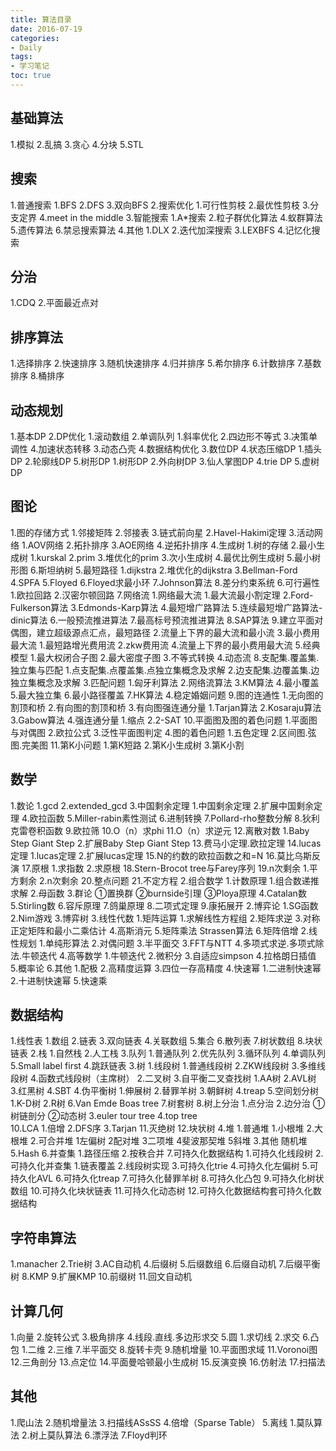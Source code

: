 ```yaml
---
title: 算法目录
date: 2016-07-19 
categories:
- Daily
tags:
- 学习笔记  
toc: true
---
```

## 基础算法
1.模拟
2.乱搞
3.贪心
4.分块
5.STL

## 搜索
1.普通搜索
    1.BFS
    2.DFS
    3.双向BFS
2.搜索优化
    1.可行性剪枝
    2.最优性剪枝
    3.分支定界
    4.meet in the middle
3.智能搜索
    1.A*搜索
    2.粒子群优化算法
    4.蚁群算法
    5.遗传算法
    6.禁忌搜索算法
4.其他
    1.DLX
    2.迭代加深搜索
    3.LEXBFS
    4.记忆化搜索

## 分治
1.CDQ
2.平面最近点对

## 排序算法
1.选择排序
2.快速排序
3.随机快速排序
4.归并排序
5.希尔排序
6.计数排序
7.基数排序
8.桶排序

## 动态规划
1.基本DP
2.DP优化
    1.滚动数组
    2.单调队列
        1.斜率优化
        2.四边形不等式
        3.决策单调性
        4.加速状态转移
    3.动态凸壳
    4.数据结构优化
3.数位DP
4.状态压缩DP
    1.插头DP
    2.轮廓线DP
5.树形DP
    1.树形DP
    2.外向树DP
    3.仙人掌图DP
    4.trie DP
    5.虚树 DP

## 图论
1.图的存储方式
    1.邻接矩阵
    2.邻接表
    3.链式前向星
2.Havel-Hakimi定理
3.活动网络
    1.AOV网络
    2.拓扑排序
    3.AOE网络
    4.逆拓扑排序
4.生成树
    1.树的存储
    2.最小生成树
        1.kurskal
        2.prim
        3.堆优化的prim
    3.次小生成树
    4.最优比例生成树
    5.最小树形图
    6.斯坦纳树
5.最短路径
    1.dijkstra
    2.堆优化的dijkstra
    3.Bellman-Ford
    4.SPFA
    5.Floyed
    6.Floyed求最小环
    7.Johnson算法
    8.差分约束系统
6.可行遍性
    1.欧拉回路
    2.汉密尔顿回路
7.网络流
    1.网络最大流
        1.最大流最小割定理
        2.Ford-Fulkerson算法
        3.Edmonds-Karp算法
        4.最短增广路算法
        5.连续最短增广路算法-dinic算法
        6.一般预流推进算法
        7.最高标号预流推进算法
        8.SAP算法
        9.建立平面对偶图，建立超级源点汇点，最短路径
    2.流量上下界的最大流和最小流
    3.最小费用最大流
        1.最短路增光费用流
        2.zkw费用流
    4.流量上下界的最小费用最大流
    5.经典模型
        1.最大权闭合子图
        2.最大密度子图
        3.不等式转换
        4.动态流
8.支配集.覆盖集.独立集与匹配
    1.点支配集.点覆盖集.点独立集概念及求解
    2.边支配集.边覆盖集.边独立集概念及求解
    3.匹配问题
        1.匈牙利算法
        2.网络流算法
        3.KM算法
        4.最小覆盖
        5.最大独立集
        6.最小路径覆盖
        7.HK算法
     4.稳定婚姻问题
9.图的连通性
    1.无向图的割顶和桥
    2.有向图的割顶和桥
    3.有向图强连通分量
        1.Tarjan算法
        2.Kosaraju算法
        3.Gabow算法
    4.强连通分量
        1.缩点
        2.2-SAT
10.平面图及图的着色问题
    1.平面图与对偶图
    2.欧拉公式
    3.泛性平面图判定
    4.图的着色问题
        1.五色定理
        2.区间图.弦图.完美图
11.第K小问题
    1.第K短路
    2.第K小生成树
    3.第K小割

## 数学
1.数论 
    1.gcd
    2.extended_gcd
    3.中国剩余定理
        1.中国剩余定理
        2.扩展中国剩余定理
    4.欧拉函数
    5.Miller-rabin素性测试
    6.进制转换
    7.Pollard-rho整数分解
    8.狄利克雷卷积函数
    9.欧拉筛
    10.O（n）求phi
    11.O（n）求逆元
    12.离散对数
        1.Baby Step Giant Step
        2.扩展Baby Step Giant Step
    13.费马小定理.欧拉定理
    14.lucas定理
        1.lucas定理
        2.扩展lucas定理
    15.N的约数的欧拉函数之和=N
    16.莫比乌斯反演
    17.原根
        1.求指数
        2.求原根
    18.Stern-Brocot tree与Farey序列
    19.n次剩余
        1.平方剩余
        2.n次剩余
    20.整点问题
    21.不定方程
2.组合数学
    1.计数原理
        1.组合数递推求解
        2.母函数
        3.群论
            ①置换群
            ②burnside引理
            ③Ploya原理
        4.Catalan数   
        5.Stirling数
        6.容斥原理
        7.鸽巢原理
        8.二项式定理
        9.康拓展开
    2.博弈论
        1.SG函数
        2.Nim游戏
        3.博弈树
    3.线性代数
        1.矩阵运算
            1.求解线性方程组
            2.矩阵求逆
            3.对称正定矩阵和最小二乘估计
            4.高斯消元
            5.矩阵乘法
                    Strassen算法
            6.矩阵倍增
        2.线性规划
            1.单纯形算法
            2.对偶问题
            3.半平面交
        3.FFT与NTT
        4.多项式求逆.多项式除法.牛顿迭代
    4.高等数学
        1.牛顿迭代
        2.微积分
        3.自适应simpson
        4.拉格朗日插值
    5.概率论
    6.其他
        1.配极
        2.高精度运算
        3.四位一存高精度
        4.快速幂
            1.二进制快速幂
            2.十进制快速幂
        5.快速乘

## 数据结构
1.线性表
    1.数组
    2.链表
    3.双向链表
    4.关联数组
    5.集合
    6.散列表
    7.树状数组
    8.块状链表
2.栈
    1.自然栈
    2.人工栈
3.队列
    1.普通队列
    2.优先队列
    3.循环队列
    4.单调队列
    5.Small label first
4.跳跃链表
3.树
    1.线段树
        1.普通线段树
        2.ZKW线段树
        3.多维线段树
        4.函数式线段树（主席树）
    2.二叉树
    3.自平衡二叉查找树
        1.AA树
        2.AVL树
        3.红黑树
        4.SBT
    4.伪平衡树
        1.伸展树
        2.替罪羊树
        3.朝鲜树
        4.treap
    5.空间划分树
        1.K-D树
        2.R树
    6.Van Emde Boas tree
    7.树套树
    8.树上分治
        1.点分治
        2.边分治
            ①树链剖分
            ②动态树
        3.euler tour tree
        4.top tree  
    10.LCA
        1.倍增
        2.DFS序
        3.Tarjan
    11.灭绝树
    12.块状树
4.堆
    1.普通堆
        1.小根堆
        2.大根堆
    2.可合并堆
        1左偏树
        2配对堆
        3二项堆
        4斐波那契堆
        5斜堆
   3.其他
        随机堆
   5.Hash
   6.并查集
       1.路径压缩
       2.按秩合并
   7.可持久化数据结构
       1.可持久化线段树
       2.可持久化并查集
              1.链表覆盖
              2.线段树实现
       3.可持久化trie
       4.可持久化左偏树
       5.可持久化AVL
       6.可持久化treap
       7.可持久化替罪羊树
       8.可持久化凸包
       9.可持久化树状数组
       10.可持久化块状链表
       11.可持久化动态树
       12.可持久化数据结构套可持久化数据结构

## 字符串算法
1.manacher
2.Trie树
3.AC自动机
4.后缀树
5.后缀数组
6.后缀自动机
7.后缀平衡树
8.KMP
9.扩展KMP
10.前缀树
11.回文自动机

## 计算几何
1.向量
2.旋转公式
3.极角排序
4.线段.直线.多边形求交
5.圆
    1.求切线
    2.求交
6.凸包
    1.二维
    2.三维
7.半平面交
8.旋转卡壳
9.随机增量
10.平面图求域
11.Voronoi图
12.三角剖分
13.点定位
14.平面曼哈顿最小生成树
15.反演变换
16.仿射法
17.扫描法

## 其他
1.爬山法
2.随机增量法
3.扫描线ASsSS
4.倍增（Sparse Table）
5.离线
    1.莫队算法
    2.树上莫队算法
6.漂浮法
7.Floyd判环

